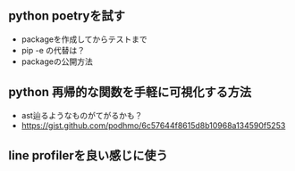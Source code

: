 ## python poetryを試す

- packageを作成してからテストまで
- pip -e の代替は？
- packageの公開方法

## python 再帰的な関数を手軽に可視化する方法

- ast辿るようなものがてがるかも？
- https://gist.github.com/podhmo/6c57644f8615d8b10968a134590f5253

## line profilerを良い感じに使う

